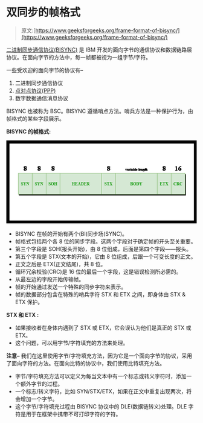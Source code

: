 # 双同步的帧格式

> 原文:[https://www.geeksforgeeks.org/frame-format-of-bisync/](https://www.geeksforgeeks.org/frame-format-of-bisync/)

[二进制同步通信协议(BISYNC)](https://www.geeksforgeeks.org/binary-synchronous-communication-bisync/) 是 IBM 开发的面向字节的通信协议和数据链路层协议。在面向字节的方法中，每一帧都被视为一组字节/字符。

一些受欢迎的面向字节的协议有–

1.  二进制同步通信协议
2.  [点对点协议(PPP)](https://www.geeksforgeeks.org/ppp-full-form/)
3.  数字数据通信消息协议

BISYNC 也被称为 BSC。BISYNC 遵循哨点方法。哨兵方法是一种保护行为，由帧格式的某些字段展示。

**BISYNC 的帧格式:**

![](img/0776e3951e695dc32f5f2632e776145c.png)

*   BISYNC 在帧的开始有两个(BI)同步场(SYNC)。
*   帧格式包括两个各 8 位的同步字段。这两个字段对于确定帧的开头至关重要。
*   第三个字段是 SOH(报头开始)，由 8 位组成，后面是第四个字段——报头。
*   第五个字段是 STX(文本的开始)，它由 8 位组成，后跟一个可变长度的正文。
*   正文之后是 ETX(正文结尾)，共 8 位。
*   循环冗余校验(CRC)是 16 位的最后一个字段，这是错误检测所必需的。
*   从最左边的字段开始传输帧。
*   帧的开始通过发送一个特殊的同步字符来表示。
*   帧的数据部分包含在特殊的哨兵字符 STX 和 ETX 之间，即身体由 STX & ETX 保护。

**STX 和 ETX :**

*   如果接收者在身体内遇到了 STX 或 ETX，它会误认为他们是真正的 STX 或 ETX。
*   这个问题，可以用字节/字符填充的方法来处理。

**注意–**
我们在这里使用字节/字符填充方法，因为它是一个面向字节的协议，采用了面向字符的方法。在面向比特的协议中，我们使用比特填充方法。

*   字节/字符填充方法可以定义为每当文本中有一个标志或转义字符时，添加一个额外字节的过程。
*   一个标志/转义字符，比如 SYN/STX/ETX，如果在正文中重复出现两次，将会增加一个字节。
*   这个字节/字符填充过程由 BISYNC 协议中的 DLE(数据链转义)处理。DLE 字符是用于在框架中携带不可打印字符的字符。